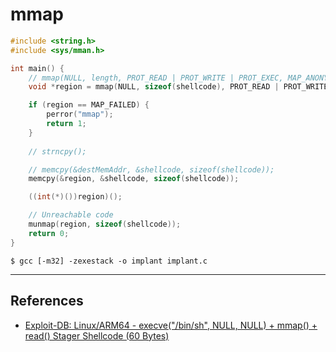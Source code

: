 # mmap

```c
#include <string.h>
#include <sys/mman.h>

int main() {
	// mmap(NULL, length, PROT_READ | PROT_WRITE | PROT_EXEC, MAP_ANONYMOUS | MAP_PRIVATE, -1, 0);
	void *region = mmap(NULL, sizeof(shellcode), PROT_READ | PROT_WRITE | PROT_EXEC, MAP_ANON | MAP_PRIVATE, 0, 0);

	if (region == MAP_FAILED) {
		perror("mmap");
		return 1;
	}
	
	// strncpy();

	// memcpy(&destMemAddr, &shellcode, sizeof(shellcode));
	memcpy(&region, &shellcode, sizeof(shellcode));

	((int(*)())region)();

	// Unreachable code
	munmap(region, sizeof(shellcode));
	return 0;
}
```

```
$ gcc [-m32] -zexestack -o implant implant.c
```

---
## References

- [Exploit-DB: Linux/ARM64 - execve("/bin/sh", NULL, NULL) + mmap() + read() Stager Shellcode (60 Bytes)](https://www.exploit-db.com/exploits/47055)